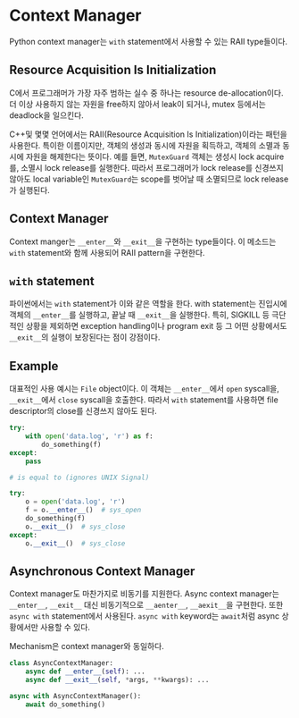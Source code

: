 # Context Manager

Python context manager는 `with` statement에서 사용할 수 있는 RAII type들이다.

## Resource Acquisition Is Initialization

C에서 프로그래머가 가장 자주 범하는 실수 중 하나는 resource de-allocation이다.
더 이상 사용하지 않는 자원을 free하지 않아서 leak이 되거나, mutex 등에서는 deadlock을 일으킨다.

C++및 몇몇 언어에서는 RAII(Resource Acquisition Is Initialization)이라는 패턴을 사용한다.
특이한 이름이지만, 객체의 생성과 동시에 자원을 획득하고, 객체의 소멸과 동시에 자원을 해제한다는 뜻이다.
예를 들면, `MutexGuard` 객체는 생성시 lock acquire를, 소멸시 lock release를 실행한다.
따라서 프로그래머가 lock release를 신경쓰지 않아도 local variable인 `MutexGuard`는 scope를 벗어날 때 소멸되므로 lock release가 실행된다.

## Context Manager

Context manger는 `__enter__`와 `__exit__`을 구현하는 type들이다.
이 메소드는 `with` statement와 함께 사용되어 RAII pattern을 구현한다.

## `with` statement

파이썬에서는 `with` statement가 이와 같은 역할을 한다.
with statement는 진입시에 객체의 `__enter__`를 실행하고, 끝날 때 `__exit__`을 실행한다.
특히, SIGKILL 등 극단적인 상황을 제외하면 exception handling이나 program exit 등 그 어떤 상황에서도 `__exit__`의 실행이 보장된다는 점이 강점이다.

## Example

대표적인 사용 예시는 `File` object이다.
이 객체는 `__enter__`에서 `open` syscall을, `__exit__`에서 `close` syscall을 호출한다.
따라서 `with` statement를 사용하면 file descriptor의 close를 신경쓰지 않아도 된다.

```py
try:
    with open('data.log', 'r') as f:
        do_something(f)
except:
    pass

# is equal to (ignores UNIX Signal)

try:
    o = open('data.log', 'r')
    f = o.__enter__()  # sys_open
    do_something(f)
    o.__exit__()  # sys_close
except:
    o.__exit__()  # sys_close
```

## Asynchronous Context Manager

Context manager도 마찬가지로 비동기를 지원한다.
Async context manager는 `__enter__`, `__exit__` 대신 비동기적으로 `__aenter__`, `__aexit__`을 구현한다. 또한 `async with` statement에서 사용된다.
`async with` keyword는 `await`처럼 async 상황에서만 사용할 수 있다.

Mechanism은 context manager와 동일하다.

```py
class AsyncContextManager:
    async def __enter__(self): ...
    async def __exit__(self, *args, **kwargs): ...

async with AsyncContextManager():
    await do_something()
```
